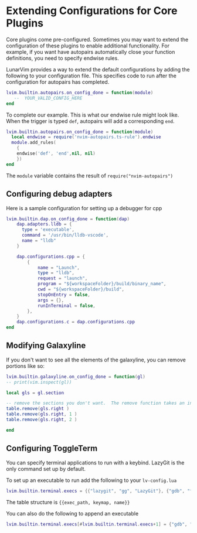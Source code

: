 # Extending Configurations for Core Plugins

Core plugins come pre-configured.  Sometimes you may want to extend the configuration of these plugins to enable additional functionality.  For example, if you want have autopairs automatically close your function definitions, you need to specify endwise rules.  

LunarVim provides a way to extend the default configurations by adding the following to your configuration file. This specifies code to run after the configuration for autopairs has completed. 

``` lua
lvim.builtin.autopairs.on_config_done = function(module)
   --  YOUR_VALID_CONFIG_HERE
end
```

To complete our example.  This is what our endwise rule might look like.  When the trigger is typed `def`, autopairs will add a corresponding `end`.  
``` lua
lvim.builtin.autopairs.on_config_done = function(module)
  local endwise = require('nvim-autopairs.ts-rule').endwise
  module.add_rules(
    {
    endwise('def', 'end',nil, nil)
    })
end
```
The `module` variable contains the result of `require("nvim-autopairs")`

## Configuring debug adapters
Here is a sample configuration for setting up a debugger for cpp

``` lua
lvim.builtin.dap.on_config_done = function(dap)
    dap.adapters.lldb = {
      type = 'executable',
      command = '/usr/bin/lldb-vscode',
      name = "lldb"
    }

    dap.configurations.cpp = {
        {
            name = "Launch",
            type = "lldb",
            request = "launch",
            program = "${workspaceFolder}/build/binary_name",
            cwd = "${workspaceFolder}/build",
            stopOnEntry = false,
            args = {},
            runInTerminal = false,
        },
    }
    dap.configurations.c = dap.configurations.cpp
end
```

## Modifying Galaxyline

If you don't want to see all the elements of the galaxyline, you can remove portions like so:

``` lua
lvim.builtin.galaxyline.on_config_done = function(gl)
-- print(vim.inspect(gl))

local gls = gl.section

-- remove the sections you don't want.  The remove function takes an index.  Leaving off the index will remove the last item from the table.
table.remove(gls.right )
table.remove(gls.right, 1 )
table.remove(gls.right, 2 )

end
```

## Configuring ToggleTerm

You can specify terminal applications to run with a keybind. LazyGit is the only command set up by default.   

To set up an executable to run add the following to your `lv-config.lua`

``` lua
lvim.builtin.terminal.execs = {{"lazygit", "gg", "LazyGit"}, {"gdb", "tg", "GNU Debugger"}}
```

The table structure is `{{exec_path, keymap, name}}`

You can also do the following to append an executable

``` lua
lvim.builtin.terminal.execs[#lvim.builtin.terminal.execs+1] = {"gdb", "tg", "GNU Debugger"}
```
